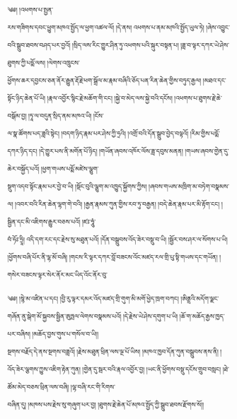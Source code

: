 ﻿  
༄༅། །འཕགས་པ་སྤྱན་  
རས་གཟིགས་དབང་ཕྱུག་མཁའ་སྤྱོད་ལ་ཕྱག་འཚལ་ལོ། །དེ་ནས། འཕགས་པ་ནམ་མཁའི་སྤྱོད་ཡུལ་ཏེ། །ཞེས་འབྱུང་བའི་སྒྲུབ་ཐབས་བཤད་པར་བྱའོ། །སྲིད་ལས་རིང་གྱུར་ཤིན་ཏུ་འཕགས་པའི་སྐུར་བསྟན་པ། །ཟླ་བ་ལྟར་དཀར་ཡེ་ཤེས་ཐུགས་ཀྱི་པདྨོ་ལས། །ལེགས་འཁྲུངས་  
ཕྱོགས་ཆར་དབྱངས་ཅན་ནོར་རྒྱུན་རྡོ་རྗེ་ཕག་སྒྲོལ་མ་རྣམ་བཞིའི་ཅོད་པན་རིན་ཆེན་གྱིས་བཏུད་རྒྱལ། །མཐའ་དང་སྟོང་ཉིད་ཆེན་པོ་ཡི། །རྣལ་འབྱོར་སྙིང་རྗེ་མཆོག་གི་ངང། །སྐྱེ་བ་མེད་ལས་སྐྱེ་བའི་དངོས། །འཕགས་པ་ཐུགས་རྗེ་ཆེ་བསྒོམ་བྱ། །ཏཱ་ལ་བདུན་སྲིད་ནམ་མཁའ་ཡི། །ངོས་  
ལ་སྣ་ཚོགས་པད་ཟླའི་སྟེང། །བདག་ཉིད་རྣམ་པར་ཤེས་ཀྱི་ཧྲའི། །འགྲོ་བའི་དོན་སྒྲུབ་བྱེད་བལྟའོ། །རིམ་གྱིས་པདྨོ་དཀར་ཉིད་དང། །དེ་གྱུར་པས་ནི་མགོན་པོ་ཉིད། །གཡོན་ཞབས་འཁོར་ལོས་ཟླ་དབུས་མནན། །གཡས་ཞབས་གྱེན་དུ་ཆེར་བསྐྱོད་པའོ། །ཕྱག་གཡས་པདྨོ་མཛེས་ལྕུག་  
སྡུག་འདབ་སྟོང་རྣམ་པར་བྱེ་བ་ཡི། །སྡོང་བུའི་ལྕུག་མ་འཁྱུད་སྐྱོགས་ཀྱིས། །ཞབས་གཡས་མཁྲིག་མ་བཏེག་བསྣམས་ལ། །འབར་བའི་རིན་ཆེན་ལྷག་གེ་བའི། །རྒྱན་རྣམས་ཀུན་གྱིས་རབ་ཏུ་བརྒྱན། །བདེ་ཆེན་རྣམ་པར་མི་རྟོག་ངང། །སྦྱིན་དང་མི་འཇིགས་རྒྱུར་བཅས་པའོ། །ཛཿ་ཧཱུཾ་  
བཾ་ཧོཿ་ཧྲཱི། འདི་དག་རང་དང་རྗེས་སུ་མཐུན་པའོ། །དོན་བསྒྲུབས་འོད་ཟེར་བསྡུ་བ་ཡི། །སྦྱོར་བས་ཤར་ལ་སོགས་པ་ཡི། །ཕྱོགས་བཞི་པོར་ནི་ལྷ་མོ་བཞི། །གངས་རི་ལྟར་དཀར་བློ་བཟངས་འོང་མཛད་རལ་གྲི་པུ་སྟི་གཡས་དང་གཡོན། །གསེར་བཟངས་ལྟར་སེར་ནོར་མང་ཡིད་འོང་ནོར་བུ་  
  
༄༅། །སྙེ་མ་འཛིན་པ་དང། །བྱི་རུ་ལྟར་དམར་འོད་མཛད་གྲི་གུག་མི་མགོ་ཕྱེད་ཁྲག་བཀང། །ཨིནྡྲའི་མདོག་ལྗང་གཞོན་ནུ་སྒེག་མོ་སྐྱབས་སྦྱིན་ཨུཏྤལ་ལེགས་བསྣམས་པའོ། །དེ་རྗེས་ཡེ་ཤེས་དགུག་པ་ཡི། །ཆོ་ག་མཆོད་རྒྱས་ཁྱད་པར་བཞིས། །མཆོད་བྱས་གུས་པ་གསོལ་བ་ཡི།།  
སྔགས་བརྗོད་དེ་ནས་སྔགས་བཟླའོ། །རྗེས་མཐུན་ཕྲིན་ལས་ལྔ་པོ་ཡིས། །མཁའ་ཁྱབ་དོན་ཀུན་བསྒྲུབས་ནས་ནི། །འོད་ཟེར་ལྕགས་ཀྱུས་འཇིག་རྟེན་ཀུན། །གྱེན་དུ་སྦར་བའི་རྣལ་འབྱོར་བྱ། །ཡང་ནི་ཕྱོགས་བསྡུ་དངོས་གྲུབ་བསླང། །ཐེ་ཚོམ་མེད་བཅས་ཕྲིན་ལས་བཞི། །ལྷ་བཞི་རང་གི་རིགས་  
བཞིན་དུ། །མཁས་པས་རྗེས་སུ་གཞུག་པར་བྱ། །ཐུགས་རྗེ་ཆེན་པོ་མཁའ་སྤྱོད་ཀྱི་སྒྲུབ་ཐབས་རྫོགས་སོ།།  
  
  
